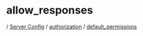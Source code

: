 # allow_responses

/ [Server Config](../../../README.md) / [authorization](../../README.md) / [default_permissions](../README.md) 

